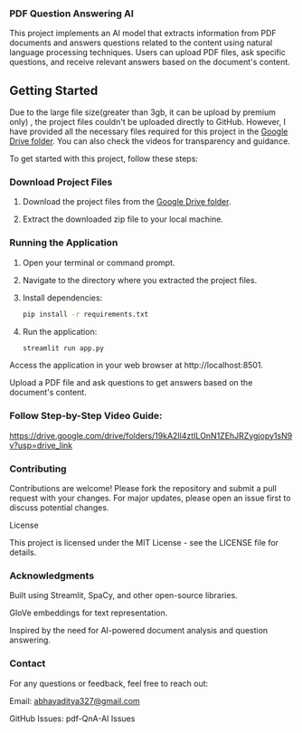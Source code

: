 ### PDF Question Answering AI

This project implements an AI model that extracts information from PDF documents and answers questions related to the content using natural language processing techniques. Users can upload PDF files, ask specific questions, and receive relevant answers based on the document's content.

## Getting Started

Due to the large file size(greater than 3gb, it can be upload by premium only) , the project files couldn't be uploaded directly to GitHub. However, I have provided all the necessary files required for this project in the [Google Drive folder](https://drive.google.com/drive/folders/1aGgXSqFQEziZdpylXVs_MFfrK3eE2O3F?usp=drive_link). You can also check the videos for transparency and guidance.


To get started with this project, follow these steps:

### Download Project Files

1. Download the project files from the [Google Drive folder](https://drive.google.com/drive/folders/1aGgXSqFQEziZdpylXVs_MFfrK3eE2O3F?usp=drive_link).
   
2. Extract the downloaded zip file to your local machine.

### Running the Application

1. Open your terminal or command prompt.

2. Navigate to the directory where you extracted the project files.

3. Install dependencies:
   ```bash
   pip install -r requirements.txt
4. Run the application:
   ```bash
   streamlit run app.py

Access the application in your web browser at http://localhost:8501.

Upload a PDF file and ask questions to get answers based on the document's content.

### Follow Step-by-Step Video Guide:

https://drive.google.com/drive/folders/19kA2Il4ztILOnN1ZEhJRZygjopy1sN9v?usp=drive_link

### Contributing

Contributions are welcome! Please fork the repository and submit a pull request with your changes. For major updates, please open an issue first to discuss potential changes.

License

This project is licensed under the MIT License - see the LICENSE file for details.

### Acknowledgments

Built using Streamlit, SpaCy, and other open-source libraries.

GloVe embeddings for text representation.

Inspired by the need for AI-powered document analysis and question answering.

### Contact
For any questions or feedback, feel free to reach out:

Email: abhayaditya327@gmail.com

GitHub Issues: pdf-QnA-AI Issues

